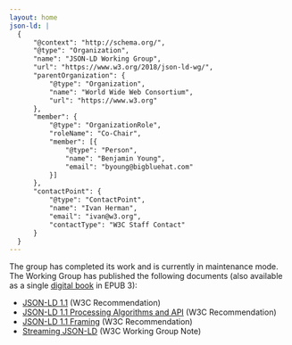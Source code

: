 ```yaml
---
layout: home
json-ld: |
  {
      "@context": "http://schema.org/",
      "@type": "Organization",
      "name": "JSON-LD Working Group",
      "url": "https://www.w3.org/2018/json-ld-wg/",
      "parentOrganization": {
          "@type": "Organization",
          "name": "World Wide Web Consortium",
          "url": "https://www.w3.org"
      },
      "member": {
          "@type": "OrganizationRole",
          "roleName": "Co-Chair",
          "member": [{
              "@type": "Person",
              "name": "Benjamin Young",
              "email": "byoung@bigbluehat.com"
          }]
      },
      "contactPoint": {
          "@type": "ContactPoint",
          "name": "Ivan Herman",
          "email": "ivan@w3.org",
          "contactType": "W3C Staff Contact"
      }
  }
---
```



The group has completed its work and is currently in maintenance mode. The Working Group has published the following documents (also available as a single [digital book](./assets/json-ld-1.1.epub) in EPUB 3):

* [JSON-LD 1.1](ttps://www.w3.org/TR/json-ld11-api/) (W3C Recommendation)
* [JSON-LD 1.1 Processing Algorithms and API](https://www.w3.org/TR/json-ld11-api/) (W3C Recommendation)
* [JSON-LD 1.1 Framing](https://www.w3.org/TR/json-ld11-framing/) (W3C Recommendation)
* [Streaming JSON-LD](https://www.w3.org/TR/json-ld11-streaming/) (W3C Working Group Note)
